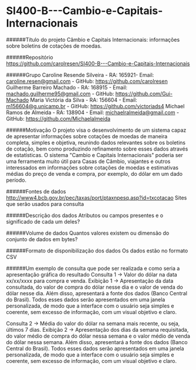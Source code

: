 # SI400-B---Cambio-e-Capitais-Internacionais

######Título do projeto 
Câmbio e Capitais Internacionais: informações sobre boletins de cotações de moedas.

######Repositório  
https://github.com/carolresen/SI400-B---Cambio-e-Capitais-Internacionais

######Grupo
Caroline Resende Silveira - RA: 165921- Email: caroline.resen@gmail.com - GitHub: https://github.com/carolresen
Guilherme Barreiro Machado - RA: 168915 - Email: machado.guilherme95@gmail.com - GitHub: https://github.com/Gui-Machado
Maria Victória da Silva - RA: 156604 -  Email: m156604@g.unicamp.br - GitHub: https://github.com/victoriads4
Michael Ramos de Almeida - RA: 138904 -  Email: michaelralmeida@gmail.com - GitHub: https://github.com/Michaelalmeida

######Motivação
O projeto visa o desenvolvimento de um sistema capaz de apresentar informações sobre cotações de moedas de maneira completa, simples e objetiva, reunindo dados relevantes sobre os boletins de cotação, bem como produzindo refinamento sobre esses dados através de estatísticas. O sistema "Cambio e Capitais Internacionais" poderia ser uma ferramenta muito útil para Casas de Câmbio, viajantes e outros interessados em informações sobre cotações de moedas e estimativas médias do preço de venda e compra, por exemplo, do dólar em um dado período.

######Fontes de dados
http://www4.bcb.gov.br/pec/taxas/port/ptaxnpesq.asp?id=txcotacao
Sites que serão usados para consulta

######Descrição dos dados
Atributos ou campos presentes e o significado de cada um deles?

######Volume de dados
Quantos valores existem ou dimensão do conjunto de dados em bytes?

######Formato de disponibilização dos dados
Os dados estão no formato CSV

######Um exemplo de consulta que pode ser realizada e como seria a apresentação gráfica do resultado
Consulta 1 -> Valor do dólar na data xx/xx/xxxx para compra e venda.
Exibição 1 -> Apresentação da data consultada, do valor de compra do dólar nesse dia e o valor de venda do dólar nesse dia. Além disso, apresentará a fonte dos dados (Banco Central do Brasil). Todos esses dados serão apresentados em uma janela personalizada, de modo que a interface com o usuário seja simples e coerente, sem excesso de informação, com um visual objetivo e claro.

Consulta 2 -> Média do valor do dólar na semana mais recente, ou seja, últimos 7 dias.
Exibição 2 -> Apresentação dos dias da semana requisitada, do valor médio de compra do dólar nessa semana e o valor médio de venda do dólar nessa semana. Além disso, apresentará a fonte dos dados (Banco Central do Brasil). Todos esses dados serão apresentados em uma janela personalizada, de modo que a interface com o usuário seja simples e coerente, sem excesso de informação, com um visual objetivo e claro.
